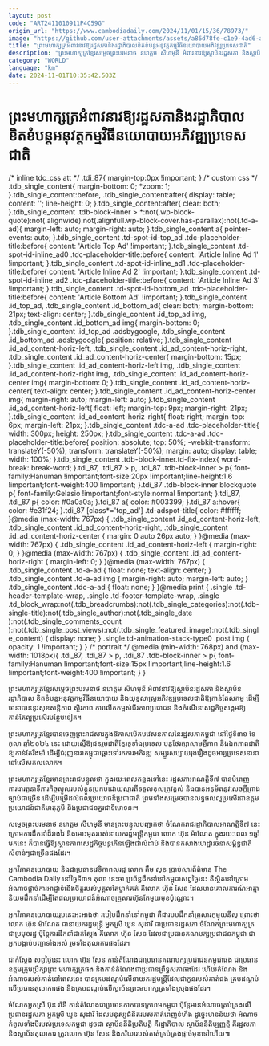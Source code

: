 ```yaml
---
layout: post
code: "ART2411010911P4C59G"
origin_url: "https://www.cambodiadaily.com/2024/11/01/15/36/78973/"
image: "https://github.com/user-attachments/assets/a86d78fe-c1e9-4ad6-a030-32b62e5c1cf8"
title: "ព្រះមហាក្សត្រ​អំពាវនាវ​ឱ្យ​រដ្ឋសភា​និង​រដ្ឋាភិបាល​ខិតខំ​បន្ត​អនុវត្ត​កម្មវិធី​នយោបាយ​អភិវឌ្ឍ​ប្រទេស​ជាតិ"
description: "ព្រះមហាក្សត្រ​ខ្មែរ​សម្តេច​ព្រះ​បរមនាថ នរោត្តម សីហមុនី អំពាវនាវ​ឱ្យ​ស្ថាប័ន​រដ្ឋសភា និង​ស្ថាប័ន​រដ្ឋាភិបាល ខិតខំ​បន្ត​អនុវត្ត​កម្មវិធី​នយោបាយ និង​យុទ្ធសាស្ត្រ​អភិវឌ្ឍ​ប្រទេស​ជាតិ​ឱ្យ​កាន់តែ​សកម្ម ដើម្បី​ធានា​បាន​នូវ​សុខ​សន្តិភាព ស្ថិរភាព ការ​លើក​កម្ពស់​ជីវភាព​ប្រជាជន និង​កំណើន​សេដ្ឋកិច្ច​សង្គម​ឱ្យ​កាន់តែ​ល្អ​ប្រសើរ​បន្ថែម​ទៀត។"
category: "WORLD"
language: "km"
date: 2024-11-01T10:35:42.503Z
---
```


# ព្រះមហាក្សត្រ​អំពាវនាវ​ឱ្យ​រដ្ឋសភា​និង​រដ្ឋាភិបាល​ខិតខំ​បន្ត​អនុវត្ត​កម្មវិធី​នយោបាយ​អភិវឌ្ឍ​ប្រទេស​ជាតិ

/\* inline tdc\_css att \*/ .tdi\_87{ margin-top:0px !important; } /\* custom css \*/ .tdb\_single\_content{ margin-bottom: 0; \*zoom: 1; }.tdb\_single\_content:before, .tdb\_single\_content:after{ display: table; content: ''; line-height: 0; }.tdb\_single\_content:after{ clear: both; }.tdb\_single\_content .tdb-block-inner > \*:not(.wp-block-quote):not(.alignwide):not(.alignfull.wp-block-cover.has-parallax):not(.td-a-ad){ margin-left: auto; margin-right: auto; }.tdb\_single\_content a{ pointer-events: auto; }.tdb\_single\_content .td-spot-id-top\_ad .tdc-placeholder-title:before{ content: 'Article Top Ad' !important; }.tdb\_single\_content .td-spot-id-inline\_ad0 .tdc-placeholder-title:before{ content: 'Article Inline Ad 1' !important; }.tdb\_single\_content .td-spot-id-inline\_ad1 .tdc-placeholder-title:before{ content: 'Article Inline Ad 2' !important; }.tdb\_single\_content .td-spot-id-inline\_ad2 .tdc-placeholder-title:before{ content: 'Article Inline Ad 3' !important; }.tdb\_single\_content .td-spot-id-bottom\_ad .tdc-placeholder-title:before{ content: 'Article Bottom Ad' !important; }.tdb\_single\_content .id\_top\_ad, .tdb\_single\_content .id\_bottom\_ad{ clear: both; margin-bottom: 21px; text-align: center; }.tdb\_single\_content .id\_top\_ad img, .tdb\_single\_content .id\_bottom\_ad img{ margin-bottom: 0; }.tdb\_single\_content .id\_top\_ad .adsbygoogle, .tdb\_single\_content .id\_bottom\_ad .adsbygoogle{ position: relative; }.tdb\_single\_content .id\_ad\_content-horiz-left, .tdb\_single\_content .id\_ad\_content-horiz-right, .tdb\_single\_content .id\_ad\_content-horiz-center{ margin-bottom: 15px; }.tdb\_single\_content .id\_ad\_content-horiz-left img, .tdb\_single\_content .id\_ad\_content-horiz-right img, .tdb\_single\_content .id\_ad\_content-horiz-center img{ margin-bottom: 0; }.tdb\_single\_content .id\_ad\_content-horiz-center{ text-align: center; }.tdb\_single\_content .id\_ad\_content-horiz-center img{ margin-right: auto; margin-left: auto; }.tdb\_single\_content .id\_ad\_content-horiz-left{ float: left; margin-top: 9px; margin-right: 21px; }.tdb\_single\_content .id\_ad\_content-horiz-right{ float: right; margin-top: 6px; margin-left: 21px; }.tdb\_single\_content .tdc-a-ad .tdc-placeholder-title{ width: 300px; height: 250px; }.tdb\_single\_content .tdc-a-ad .tdc-placeholder-title:before{ position: absolute; top: 50%; -webkit-transform: translateY(-50%); transform: translateY(-50%); margin: auto; display: table; width: 100%; }.tdb\_single\_content .tdb-block-inner.td-fix-index{ word-break: break-word; }.tdi\_87, .tdi\_87 > p, .tdi\_87 .tdb-block-inner > p{ font-family:Hanuman !important;font-size:20px !important;line-height:1.6 !important;font-weight:400 !important; }.tdi\_87 .tdb-block-inner blockquote p{ font-family:Gelasio !important;font-style:normal !important; }.tdi\_87, .tdi\_87 p{ color: #0a0a0a; }.tdi\_87 a{ color: #003399; }.tdi\_87 a:hover{ color: #e31f24; }.tdi\_87 \[class\*='top\_ad'\] .td-adspot-title{ color: #ffffff; }@media (max-width: 767px) { .tdb\_single\_content .id\_ad\_content-horiz-left, .tdb\_single\_content .id\_ad\_content-horiz-right, .tdb\_single\_content .id\_ad\_content-horiz-center { margin: 0 auto 26px auto; } }@media (max-width: 767px) { .tdb\_single\_content .id\_ad\_content-horiz-left { margin-right: 0; } }@media (max-width: 767px) { .tdb\_single\_content .id\_ad\_content-horiz-right { margin-left: 0; } }@media (max-width: 767px) { .tdb\_single\_content .td-a-ad { float: none; text-align: center; } .tdb\_single\_content .td-a-ad img { margin-right: auto; margin-left: auto; } .tdb\_single\_content .tdc-a-ad { float: none; } }@media print { .single .td-header-template-wrap, .single .td-footer-template-wrap, .single .td\_block\_wrap:not(.tdb\_breadcrumbs):not(.tdb\_single\_categories):not(.tdb-single-title):not(.tdb\_single\_author):not(.tdb\_single\_date ):not(.tdb\_single\_comments\_count ):not(.tdb\_single\_post\_views):not(.tdb\_single\_featured\_image):not(.tdb\_single\_content) { display: none; } .single.td-animation-stack-type0 .post img { opacity: 1 !important; } } /\* portrait \*/ @media (min-width: 768px) and (max-width: 1018px){ .tdi\_87, .tdi\_87 > p, .tdi\_87 .tdb-block-inner > p{ font-family:Hanuman !important;font-size:15px !important;line-height:1.6 !important;font-weight:400 !important; } }

ព្រះមហាក្សត្រ​ខ្មែរ​សម្តេច​ព្រះ​បរមនាថ នរោត្តម សីហមុនី អំពាវនាវ​ឱ្យ​ស្ថាប័ន​រដ្ឋសភា និង​ស្ថាប័ន​រដ្ឋាភិបាល ខិតខំ​បន្ត​អនុវត្ត​កម្មវិធី​នយោបាយ និង​យុទ្ធសាស្ត្រ​អភិវឌ្ឍ​ប្រទេស​ជាតិ​ឱ្យ​កាន់តែ​សកម្ម ដើម្បី​ធានា​បាន​នូវ​សុខ​សន្តិភាព ស្ថិរភាព ការ​លើក​កម្ពស់​ជីវភាព​ប្រជាជន និង​កំណើន​សេដ្ឋកិច្ច​សង្គម​ឱ្យ​កាន់តែ​ល្អ​ប្រសើរ​បន្ថែម​ទៀត។

ព្រះមហាក្សត្រ​ខ្មែរ​បាន​ចេញ​ព្រះរាជសារ​ក្នុង​ឱកាស​បើក​បវេសនកាល​នៃ​រដ្ឋសភា​កម្ពុជា នៅ​ថ្ងៃទី​៣១ ខែ​តុលា ឆ្នាំ​២០២៤ នេះ ដោយ​ស្នើ​ឱ្យ​ជន​រួម​ជាតិ​ខ្មែរ​ទូទាំង​ប្រទេស បន្ត​ថែរក្សា​សាមគ្គីភាព និង​ឯកភាព​ជាតិ​ឱ្យ​កាន់តែ​រឹងមាំ ដើម្បី​ជំរុញ​នាវា​កម្ពុជា​ឆ្ពោះ​ទៅ​រក​ការ​អភិវឌ្ឍ សម្បូរ​សប្បាយ​រុងរឿង​ដូច​អារ្យប្រទេស​នានា​នៅ​លើ​សកលលោក។

ព្រះមហាក្សត្រ​ខ្មែរ​មាន​ព្រះ​រាជបន្ទូល​ថា ក្នុង​រយៈពេល​កន្លង​ទៅ​នេះ រដ្ឋសភា​អាណត្តិ​ទី​៧ បាន​បំពេញ​ការងារ​តួនាទី​ភារកិច្ច​ស្នូល​របស់​ខ្លួន​ប្រកប​ដោយ​ស្មារតី​ទទួល​ខុសត្រូវ​ខ្ពស់ និង​បាន​អនុម័ត​នូវ​សេចក្តី​ព្រាងច្បាប់​ជាច្រើន ដើម្បី​បម្រើ​ដល់​ផល​ប្រយោជន៍​ប្រជាជាតិ ព្រមទាំង​សម្រេច​បាន​លទ្ធផល​ល្អ​ប្រសើរ​ជា​ឧត្ដម​ប្រយោជន៍​ជាតិ​មាតុភូមិ និង​ប្រជាជន​គួរ​ជា​ទី​មោទនៈ។

សម្តេច​ព្រះ​បរមនាថ នរោត្ដម សីហមុនី មាន​ព្រះបន្ទូល​បញ្ជាក់​ថា ចំណែក​រាជរដ្ឋាភិបាល​អាណត្តិ​ទី​៧ នេះ ក្រោម​ការ​ដឹកនាំ​ដ៏​វាងវៃ និង​មោះមុត​របស់​នាយករដ្ឋមន្ត្រី​កម្ពុជា លោក ហ៊ុន ម៉ាណែត ក្នុង​រយៈពេល ១​ឆ្នាំ​មក​នេះ ក៏​បាន​ធ្វើ​ឱ្យ​ស្ថានភាព​សេដ្ឋកិច្ច​បន្ត​កើន​ឡើង​ជា​លំដាប់ និង​បាន​កសាង​ហេដ្ឋារចនាសម្ព័ន្ធ​ជាតិ​សំខាន់ៗ​ជាច្រើន​ផង​ដែរ។

អ្នកវិភាគ​នយោបាយ និង​ជា​ប្រធាន​វេទិកា​ពលរដ្ឋ លោក គឹម សុខ ប្រាប់​សារព័ត៌មាន The Cambodia Daily នៅ​ថ្ងៃទី​៣១ តុលា នេះ​ថា ប្រព័ន្ធ​ដឹកនាំ​នៅ​កម្ពុជា​សព្វថ្ងៃ​នេះ គឺ​ស្ថិត​នៅ​ក្រោម​អំណាច​ផ្ដាច់ការ​អាជ្ញា​ទំនើង​ចិត្ត​របស់​បុគ្គល​តែ​ម្នាក់​គត់ គឺ​លោក ហ៊ុន សែន ដែល​មាន​គោលការណ៍​អាត្មា​និយម​ដឹកនាំ​ដើម្បី​តែ​ផល​ប្រយោជន៍​អំណាច​គ្រួសារ​ហ៊ុន​តែ​មួយ​មុខ​ប៉ុណ្ណោះ។

អ្នកវិភាគ​នយោបាយ​រូប​នេះ​អះអាង​ថា របៀប​ដឹកនាំ​នៅ​កម្ពុជា គឺជា​របប​ដឹកនាំ​គ្រួសារ​កុម្មុយនីស្ត ព្រោះ​ថា​លោក ហ៊ុន ម៉ាណែត ជា​នាយករដ្ឋមន្ត្រី អ្នកស្រី ឃួន សុដារី ជា​ប្រធាន​រដ្ឋសភា ចំណែក​ព្រះមហាក្សត្រ​ជា​ប្រមុខរដ្ឋ ប៉ុន្តែ​ការ​ដឹកនាំ​ជាក់ស្ដែង គឺ​លោក ហ៊ុន សែន ដែល​ជា​ប្រធាន​គណបក្ស​ប្រជាជន​កម្ពុជា ជា​អ្នក​បង្គាប់​បញ្ជា​ទាំងអស់ រួម​ទាំង​តុលាការ​ផង​ដែរ។

ជាក់ស្តែង សព្វថ្ងៃ​នេះ លោក ហ៊ុន សែន កាន់​តំណែង​ជា​ប្រធាន​គណបក្ស​ប្រជាជន​កម្ពុជា​ផង ជា​ប្រធាន​ឧត្ដមក្រុមប្រឹក្សា​ព្រះ មហាក្សត្រ​ផង និង​កាន់​តំណែង​ជា​ប្រធាន​ព្រឹទ្ធសភា​ផង​ដែរ ហើយ​តំណែង និង​អំណាច​របស់​គាត់​នៅ​ពេលនេះ បាន​គ្របដណ្ដប់​លើ​នាយករដ្ឋមន្ត្រី​ដែល​ជា​កូន​របស់​គាត់​ផង គ្របដណ្ដប់​លើ​ប្រធាន​តុលាការ​ផង និង​គ្របដណ្ដប់​លើ​ស្ថាប័ន​ព្រះមហាក្សត្រ​ទាំងស្រុង​ផង​ដែរ។

ចំណែក​អ្នកស្រី ប៊ុន រ៉ានី កាន់​តំណែង​ជា​ប្រធាន​កាកបាទក្រហម​កម្ពុជា ប៉ុន្តែ​មាន​អំណាច​គ្រប់គ្រង​លើ​ប្រធាន​រដ្ឋសភា អ្នកស្រី ឃួន សុដារី ដែល​មនុស្ស​ជំនិត​របស់​គាត់​ពេញ​ទំហឹង ដូច្នេះ​មាន​ន័យ​ថា អំណាច​កំពូល​ទាំង​បី​របស់​ប្រទេស​កម្ពុជា ដូចជា ស្ថាប័ន​នីតិប្រតិបត្តិ គឺ​រដ្ឋាភិបាល ស្ថាប័ន​នីតិប្បញ្ញត្តិ គឺ​រដ្ឋសភា និង​ស្ថាប័ន​តុលាការ ត្រូវ​លោក ហ៊ុន សែន និង​ភរិយា​របស់​គាត់​គ្រប់គ្រង​ផ្ដាច់មុខ​ទៅ​ហើយ៕